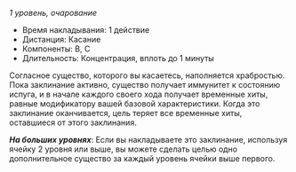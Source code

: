 *1 уровень, очарование*

- Время накладывания: 1 действие 
- Дистанция: Касание 
- Компоненты: В, С 
- Длительность: Концентрация, вплоть до 1 минуты 

Согласное существо, которого вы касаетесь, наполняется храбростью. Пока заклинание активно, существо получает иммунитет к состоянию испуга, и в начале каждого своего хода получает временные хиты, равные модификатору вашей базовой характеристики. Когда это заклинание оканчивается, цель теряет все временные хиты, оставшиеся от этого заклинания. 

***На больших уровнях***: Если вы накладываете это заклинание, используя ячейку 2 уровня или выше, вы можете сделать целью одно дополнительное существо за каждый уровень ячейки выше первого.